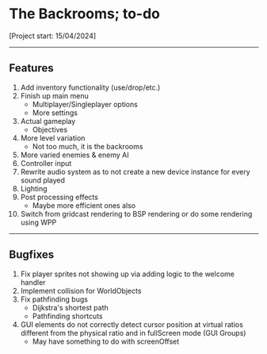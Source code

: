 # The Backrooms; to-do
[Project start: 15/04/2024]

---
## Features
1. Add inventory functionality (use/drop/etc.)
1. Finish up main menu
    - Multiplayer/Singleplayer options
    - More settings
1. Actual gameplay
    - Objectives
1. More level variation
    - Not too much, it is the backrooms
1. More varied enemies & enemy AI
1. Controller input
1. Rewrite audio system as to not create a new device instance for every sound played
1. Lighting
1. Post processing effects
    - Maybe more efficient ones also
1. Switch from gridcast rendering to BSP rendering or do some rendering using WPP

---
## Bugfixes
1. Fix player sprites not showing up via adding logic to the welcome handler
1. Implement collision for WorldObjects
1. Fix pathfinding bugs
    - Dijkstra's shortest path
    - Pathfinding shortcuts
1. GUI elements do not correctly detect cursor position at virtual ratios different from the physical ratio and in fullScreen mode (GUI Groups)
    - May have something to do with screenOffset